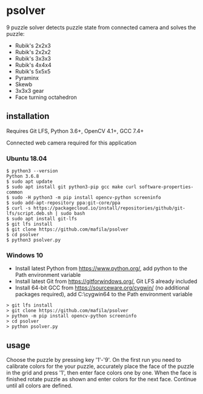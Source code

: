 # psolver
9 puzzle solver detects puzzle state from connected camera and solves the puzzle:
- Rubik's 2x2x3
- Rubik's 2x2x2
- Rubik's 3x3x3
- Rubik's 4x4x4
- Rubik's 5x5x5
- Pyraminx
- Skewb
- 3x3x3 gear
- Face turning octahedron

## installation
Requires Git LFS, Python 3.6+, OpenCV 4.1+, GCC 7.4+

Connected web camera required for this application

### Ubuntu 18.04
```
$ python3 --version
Python 3.6.8
$ sudo apt update
$ sudo apt install git python3-pip gcc make curl software-properties-common
$ sudo -H python3 -m pip install opencv-python screeninfo
$ sudo add-apt-repository ppa:git-core/ppa
$ curl -s https://packagecloud.io/install/repositories/github/git-lfs/script.deb.sh | sudo bash
$ sudo apt install git-lfs
$ git lfs install
$ git clone https://github.com/mafila/psolver
$ cd psolver
$ python3 psolver.py

```

### Windows 10
- Install latest Python from https://www.python.org/, add python to the Path environment variable
- Install latest Git from https://gitforwindows.org/, Git LFS already included
- Install 64-bit GCC from https://sourceware.org/cygwin/ (no additional packages required), add C:\cygwin64 to the Path environment variable
```
> git lfs install
> git clone https://github.com/mafila/psolver
> python -m pip install opencv-python screeninfo
> cd psolver
> python psolver.py
```

## usage
Choose the puzzle by pressing key '1'-'9'.
On the first run you need to calibrate colors for the your puzzle,
accurately place the face of the puzzle in the grid and press '1', then enter face colors one by one.
When the face is finished rotate puzzle as shown and enter colors for the next face.
Continue until all colors are defined.

